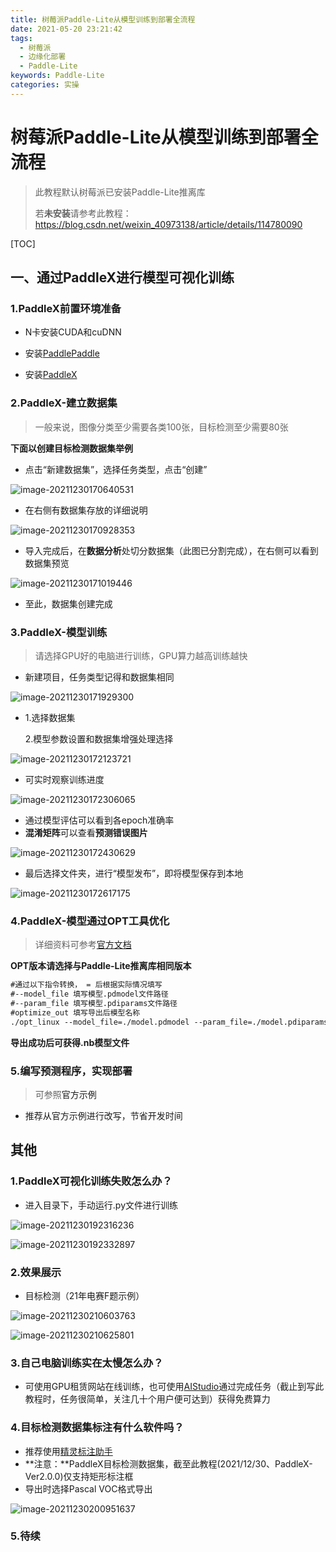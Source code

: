 ```yaml
---
title: 树莓派Paddle-Lite从模型训练到部署全流程
date: 2021-05-20 23:21:42
tags:
  - 树莓派
  - 边缘化部署
  - Paddle-Lite
keywords: Paddle-Lite
categories: 实操
---
```




# 树莓派Paddle-Lite从模型训练到部署全流程

> 此教程默认树莓派已安装Paddle-Lite推离库
>
> 若**未安装**请参考此教程：https://blog.csdn.net/weixin_40973138/article/details/114780090

[TOC]



## 一、通过PaddleX进行模型可视化训练

### 1.PaddleX前置环境准备

* N卡<a gref="https://zhuanlan.zhihu.com/p/94220564">安装CUDA和cuDNN</a>

* 安装<a href="https://www.paddlepaddle.org.cn/install/quick?docurl=/documentation/docs/zh/install/pip/linux-pip.html">PaddlePaddle</a>
* 安装<a href="https://www.paddlepaddle.org.cn/paddle/paddleX">PaddleX</a>

### 2.PaddleX-建立数据集

> 一般来说，图像分类至少需要各类100张，目标检测至少需要80张

**下面以创建目标检测数据集举例**

* 点击“新建数据集”，选择任务类型，点击“创建”

![image-20211230170640531](https://lalalademaxiya01.oss-cn-beijing.aliyuncs.com/img/image-20211230170640531.png)

* 在右侧有数据集存放的详细说明

![image-20211230170928353](https://lalalademaxiya01.oss-cn-beijing.aliyuncs.com/img/image-20211230170928353.png)

* 导入完成后，在**数据分析**处切分数据集（此图已分割完成），在右侧可以看到数据集预览

![image-20211230171019446](https://lalalademaxiya01.oss-cn-beijing.aliyuncs.com/img/image-20211230171019446.png)

* 至此，数据集创建完成

### 3.PaddleX-模型训练

> 请选择GPU好的电脑进行训练，GPU算力越高训练越快

* 新建项目，任务类型记得和数据集相同

![image-20211230171929300](https://lalalademaxiya01.oss-cn-beijing.aliyuncs.com/img/image-20211230171929300.png)

* 1.选择数据集

  2.模型参数设置和数据集增强处理选择

![image-20211230172123721](https://lalalademaxiya01.oss-cn-beijing.aliyuncs.com/img/image-20211230172123721.png)

* 可实时观察训练进度

![image-20211230172306065](https://lalalademaxiya01.oss-cn-beijing.aliyuncs.com/img/image-20211230172306065.png)

* 通过模型评估可以看到各epoch准确率
* **混淆矩阵**可以查看**预测错误图片**

![image-20211230172430629](https://lalalademaxiya01.oss-cn-beijing.aliyuncs.com/img/image-20211230172430629.png)

* 最后选择文件夹，进行“模型发布”，即将模型保存到本地

![image-20211230172617175](https://lalalademaxiya01.oss-cn-beijing.aliyuncs.com/img/image-20211230172617175.png)

### 4.PaddleX-模型通过OPT工具优化

> 详细资料可参考<a href="https://paddle-lite-pjc.readthedocs.io/zh/latest/user_guides/model_optimize_tool.html">官方文档</a>

**OPT版本请选择与Paddle-Lite推离库相同版本**

~~~txt
#通过以下指令转换， = 后根据实际情况填写
#--model_file 填写模型.pdmodel文件路径
#--param_file 填写模型.pdiparams文件路径
#optimize_out 填写导出后模型名称
./opt_linux --model_file=./model.pdmodel --param_file=./model.pdiparams --optimize_out=num1203
~~~

**导出成功后可获得.nb模型文件**

### 5.编写预测程序，实现部署

> 可参照<a herf="https://paddle-lite-pjc.readthedocs.io/zh/latest/demo_guides/cpp_demo.html">官方示例</a>

* 推荐从官方示例进行改写，节省开发时间

## 其他

### 1.PaddleX可视化训练失败怎么办？

* 进入目录下，手动运行.py文件进行训练

![image-20211230192316236](https://lalalademaxiya01.oss-cn-beijing.aliyuncs.com/img/image-20211230192316236.png)

![image-20211230192332897](https://lalalademaxiya01.oss-cn-beijing.aliyuncs.com/img/image-20211230192332897.png)

### 2.效果展示

* 目标检测（21年电赛F题示例）

![image-20211230210603763](https://lalalademaxiya01.oss-cn-beijing.aliyuncs.com/img/image-20211230210604681.png)

![image-20211230210625801](https://lalalademaxiya01.oss-cn-beijing.aliyuncs.com/img/image-20211230210625801.png)

### 3.自己电脑训练实在太慢怎么办？

* 可使用GPU租赁网站在线训练，也可使用<a href="https://aistudio.baidu.com/aistudio/index">AIStudio</a>通过完成任务（截止到写此教程时，任务很简单，关注几十个用户便可达到）获得免费算力

### 4.目标检测数据集标注有什么软件吗？

* 推荐使用<a href="http://www.jinglingbiaozhu.com/">精灵标注助手</a>
* **注意：**PaddleX目标检测数据集，截至此教程(2021/12/30、PaddleX-Ver2.0.0)仅支持矩形标注框
* 导出时选择Pascal VOC格式导出

![image-20211230200951637](https://lalalademaxiya01.oss-cn-beijing.aliyuncs.com/img/image-20211230200951637.png)

### 5.待续
